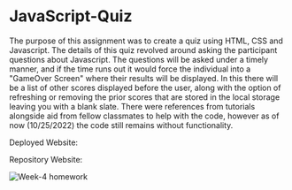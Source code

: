 # JavaScript-Quiz 
The purpose of this assignment was to create a quiz using HTML, CSS and Javascript. The details of this quiz revolved around asking the participant questions about 
Javascript. The questions will be asked under a timely manner, and if the time runs out it would force the individual into a "GameOver Screen" where their results
will be displayed. In this there will be a list of other scores displayed before the user, along with the option of refreshing or removing the prior scores that are
stored in the local storage leaving you with a blank slate. There were references from tutorials alongside aid from fellow classmates to help with the code, however as 
of now (10/25/2022) the code still remains without functionality. 

Deployed Website: 

Repository Website: 


![Week-4 homework](https://user-images.githubusercontent.com/113906981/197949840-9b5dcf15-2ac3-4c52-bd5c-6fa48e1ab631.PNG)

